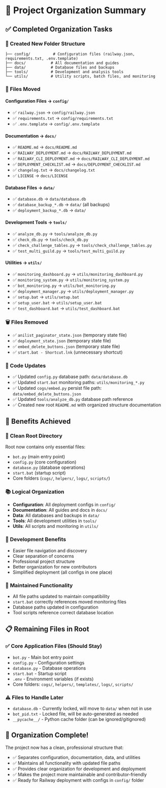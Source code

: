 # 📂 Project Organization Summary

## ✅ Completed Organization Tasks

### 📁 Created New Folder Structure
```
├── config/          # Configuration files (railway.json, requirements.txt, .env.template)
├── docs/           # All documentation and guides  
├── data/           # Database files and backups
├── tools/          # Development and analysis tools
└── utils/          # Utility scripts, batch files, and monitoring
```

### 🔄 Files Moved

#### Configuration Files → `config/`
- ✅ `railway.json` → `config/railway.json`
- ✅ `requirements.txt` → `config/requirements.txt` 
- ✅ `.env.template` → `config/.env.template`

#### Documentation → `docs/`
- ✅ `README.md` → `docs/README.md`
- ✅ `RAILWAY_DEPLOYMENT.md` → `docs/RAILWAY_DEPLOYMENT.md`
- ✅ `RAILWAY_CLI_DEPLOYMENT.md` → `docs/RAILWAY_CLI_DEPLOYMENT.md`
- ✅ `DEPLOYMENT_CHECKLIST.md` → `docs/DEPLOYMENT_CHECKLIST.md`
- ✅ `changelog.txt` → `docs/changelog.txt`
- ✅ `LICENSE` → `docs/LICENSE`

#### Database Files → `data/`
- ✅ `database.db` → `data/database.db`
- ✅ `database_backup_*.db` → `data/` (all backups)
- ✅ `deployment_backup_*.db` → `data/`

#### Development Tools → `tools/`
- ✅ `analyze_db.py` → `tools/analyze_db.py`
- ✅ `check_db.py` → `tools/check_db.py`
- ✅ `check_challenge_tables.py` → `tools/check_challenge_tables.py`
- ✅ `test_multi_guild.py` → `tools/test_multi_guild.py`

#### Utilities → `utils/`
- ✅ `monitoring_dashboard.py` → `utils/monitoring_dashboard.py`
- ✅ `monitoring_system.py` → `utils/monitoring_system.py`
- ✅ `bot_monitoring.py` → `utils/bot_monitoring.py`
- ✅ `deployment_manager.py` → `utils/deployment_manager.py`
- ✅ `setup.bat` → `utils/setup.bat`
- ✅ `setup_user.bat` → `utils/setup_user.bat`
- ✅ `test_dashboard.bat` → `utils/test_dashboard.bat`

### 🗑️ Files Removed
- ✅ `anilist_paginator_state.json` (temporary state file)
- ✅ `deployment_state.json` (temporary state file)
- ✅ `embed_delete_buttons.json` (temporary state file)
- ✅ `start.bat - Shortcut.lnk` (unnecessary shortcut)

### 🔧 Code Updates
- ✅ Updated `config.py` database path: `data/database.db`
- ✅ Updated `start.bat` monitoring paths: `utils/monitoring_*.py`
- ✅ Updated `cogs/embed.py` persist file path: `data/embed_delete_buttons.json`
- ✅ Updated `tools/analyze_db.py` database path reference
- ✅ Created new root `README.md` with organized structure documentation

## 🎯 Benefits Achieved

### 🧹 **Clean Root Directory**
Root now contains only essential files:
- `bot.py` (main entry point)
- `config.py` (core configuration)  
- `database.py` (database operations)
- `start.bat` (startup script)
- Core folders (`cogs/`, `helpers/`, `logs/`, `scripts/`)

### 📚 **Logical Organization** 
- **Configuration**: All deployment configs in `config/`
- **Documentation**: All guides and docs in `docs/`
- **Data**: All databases and backups in `data/`
- **Tools**: All development utilities in `tools/`
- **Utils**: All scripts and monitoring in `utils/`

### 🚀 **Development Benefits**
- Easier file navigation and discovery
- Clear separation of concerns
- Professional project structure
- Better organization for new contributors
- Simplified deployment (all configs in one place)

### 🔧 **Maintained Functionality**
- All file paths updated to maintain compatibility
- `start.bat` correctly references moved monitoring files
- Database paths updated in configuration
- Tool scripts reference correct database location

## 📋 Remaining Files in Root

### ✅ **Core Application Files** (Should Stay)
- `bot.py` - Main bot entry point
- `config.py` - Configuration settings  
- `database.py` - Database operations
- `start.bat` - Startup script
- `.env` - Environment variables (if exists)
- Core folders: `cogs/`, `helpers/`, `templates/`, `logs/`, `scripts/`

### ⚠️ **Files to Handle Later**
- `database.db` - Currently locked, will move to `data/` when not in use
- `bot_pid.txt` - Locked file, will be auto-generated as needed
- `__pycache__/` - Python cache folder (can be ignored/gitignored)

## 🎉 **Organization Complete!**

The project now has a clean, professional structure that:
- ✅ Separates configuration, documentation, data, and utilities
- ✅ Maintains all functionality with updated file paths  
- ✅ Provides clear organization for development and deployment
- ✅ Makes the project more maintainable and contributor-friendly
- ✅ Ready for Railway deployment with configs in `config/` folder
